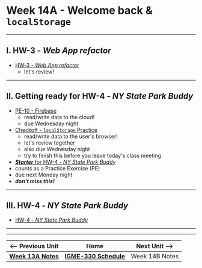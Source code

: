 # Week 14A - Welcome back & `localStorage`

---

## I. HW-3 - *Web App refactor*

- [HW-3 - *Web App refactor*](../hw/hw-3.md)
  - let's review!

---

## II. Getting ready for HW-4 - *NY State Park Buddy*
- [PE-10 - Firebase](../pe/pe-10.md)
  - read/write data to the cloud!
  - due Wednesday night
- [Checkoff - `localStorage` Practice](https://github.com/tonethar/IGME-330-Master/blob/master/notes/localstorage-practice.md)
  - read/write data to the user's browser!
  - let's review together
  - also due Wednesday night
  - try to finish this before you leave today's class meeting
 - [***Starter*** for HW-4 - *NY State Park Buddy*](https://github.com/tonethar/IGME-330-Fall-2023/blob/main/hw/hw-4-starter.md)
  - counts as a Practice Exercise (PE)
  - due next Monday night
  - ***don't miss this!***
   
---

## III. HW-4 - *NY State Park Buddy*
- [HW-4 - *NY State Park Buddy*](../hw/hw-4.md)


---
---

| <-- Previous Unit | Home | Next Unit -->
| --- | --- | --- 
| [**Week 13A Notes**](13A.md)  |  [**IGME-330 Schedule**](../schedule.md) | Week 14B Notes
